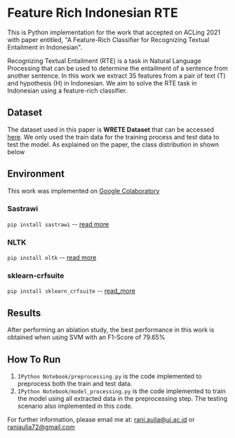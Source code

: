 # Feature Rich Indonesian RTE
This is Python implementation for the work that accepted on ACLing 2021 with paper entitled, "A Feature-Rich Classifier for Recognizing Textual Entailment in Indonesian".

Recognizing Textual Entailment (RTE) is a task in Natural Language Processing that can be used to determine the entailment of a sentence from another sentence. In this work we extract 35 features from a pair of text (T) and hypothesis (H) in Indonesian. We aim to solve the RTE task in Indonesian using a feature-rich classifier. 

## Dataset
The dataset used in this paper is **WRETE Dataset** that can be accessed [here](https://github.com/indobenchmark/indonlu/tree/master/dataset/wrete_entailment-ui). 
We only used the train data for the training process and test data to test the model. As explained on the paper, the class distribution in shown below

## Environment
This work was implemented on [Google Colaboratory](https://colab.research.google.com/)

### Sastrawi
`pip install sastrawi` -- [read more](https://pypi.org/project/Sastrawi/)

### NLTK
`pip install nltk` -- [read more](https://www.nltk.org/install.html)

### sklearn-crfsuite
`pip install sklearn_crfsuite` -- [read_more](https://pypi.org/project/sklearn-crfsuite/)

## Results
After performing an ablation study, the best performance in this work is obtained when using SVM with an F1-Score of 79.65%

## How To Run
1. `IPython Notebook/preprocessing.py` is the code implemented to preprocess both the train and test data. 
2. `IPython Notebook/model_processing.py` is the code implemented to train the model using all extracted data in the preprocessing step. The testing scenario also implemented in this code.


For further information, please email me at: [rani.auila@ui.ac.id](mailto:rani.auila@ui.ac.id) or [raniaulia72@gmail.com](mailto:raniaulia72@gmail.com)
